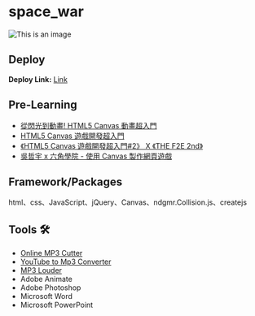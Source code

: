 # space_war
![This is an image](https://github.com/b06608062/space_war/blob/master/demo_image/%E6%88%AA%E5%9C%96%202022-03-25%20%E4%B8%8A%E5%8D%8811.52.46.png)

## Deploy
**Deploy Link:** [Link](https://b06608062.github.io/space_war/SPACE_WAR.html)

## Pre-Learning
* [從閃光到動畫! HTML5 Canvas 動畫超入門](https://www.youtube.com/watch?v=weaPPCAZm0w&list=LLnZUgResjsna8ENPq4FetaA&index=10)
* [HTML5 Canvas 遊戲開發超入門](https://www.youtube.com/watch?v=IHyBVK7tvhY&list=LLnZUgResjsna8ENPq4FetaA&index=12&t=0s)
* [《HTML5 Canvas 遊戲開發超入門#2》 X 《THE F2E 2nd》](https://www.youtube.com/watch?v=iXL4IbShoCQ&list=LLnZUgResjsna8ENPq4FetaA&index=9)
* [吳哲宇 x 六角學院 - 使用 Canvas 製作網頁遊戲](https://www.youtube.com/watch?v=sOHcx9jekzs&list=LLnZUgResjsna8ENPq4FetaA&index=4)

## Framework/Packages
html、css、JavaScript、jQuery、Canvas、ndgmr.Collision.js、createjs

## Tools 🛠
* [Online MP3 Cutter](https://mp3cut.net/tw/)
* [YouTube to Mp3 Converter](https://ytmp3.cc/en13/)
* [MP3 Louder](https://www.mp3louder.com/zh/)
* Adobe Animate
* Adobe Photoshop
* Microsoft Word
* Microsoft PowerPoint
